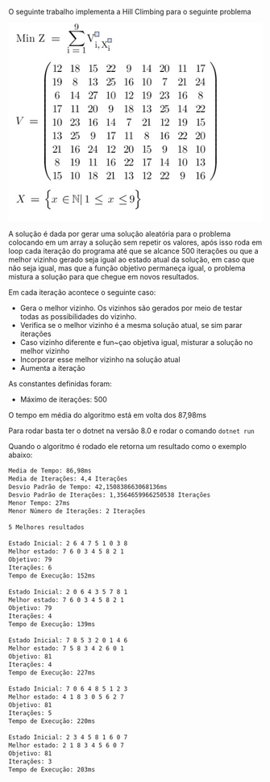 O seguinte trabalho implementa a Hill Climbing para o seguinte problema

<img src="/Modelagem.jpg" alt="Modelo" />

A solução é dada por gerar uma solução aleatória para o problema colocando em um array a solução sem repetir os valores, após isso roda em loop cada iteração do programa até que se alcance 500 iterações ou que a melhor vizinho gerado seja igual ao estado atual da solução, em caso que não seja igual, mas que a função objetivo permaneça igual, o problema mistura a solução para que chegue em novos resultados.

Em cada iteração acontece o seguinte caso:

- Gera o melhor vizinho. Os vizinhos são gerados por meio de testar todas as possibilidades do vizinho.
- Verifica se o melhor vizinho é a mesma solução atual, se sim parar iterações
- Caso vizinho diferente e fun~çao objetiva igual, misturar a solução no melhor vizinho
- Incorporar esse melhor vizinho na solução atual
- Aumenta a iteração

As constantes definidas foram:
- Máximo de iterações: 500

O tempo em média do algoritmo está em volta dos 87,98ms

Para rodar basta ter o dotnet na versão 8.0 e rodar o comando `dotnet run`

Quando o algoritmo é rodado ele retorna um resultado como o exemplo abaixo:

```
Media de Tempo: 86,98ms
Media de Iterações: 4,4 Iterações
Desvio Padrão de Tempo: 42,150838663068136ms
Desvio Padrão de Iterações: 1,3564659966250538 Iterações
Menor Tempo: 27ms
Menor Número de Iterações: 2 Iterações

5 Melhores resultados

Estado Inicial: 2 6 4 7 5 1 0 3 8
Melhor estado: 7 6 0 3 4 5 8 2 1
Objetivo: 79
Iterações: 6
Tempo de Execução: 152ms

Estado Inicial: 2 0 6 4 3 5 7 8 1
Melhor estado: 7 6 0 3 4 5 8 2 1
Objetivo: 79
Iterações: 4
Tempo de Execução: 139ms

Estado Inicial: 7 8 5 3 2 0 1 4 6
Melhor estado: 7 5 8 3 4 2 6 0 1
Objetivo: 81
Iterações: 4
Tempo de Execução: 227ms

Estado Inicial: 7 0 6 4 8 5 1 2 3
Melhor estado: 4 1 8 3 0 5 6 2 7
Objetivo: 81
Iterações: 5
Tempo de Execução: 220ms

Estado Inicial: 2 3 4 5 8 1 6 0 7
Melhor estado: 2 1 8 3 4 5 6 0 7
Objetivo: 81
Iterações: 3
Tempo de Execução: 203ms
```